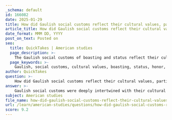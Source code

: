 ```yaml
---
_schema: default
id: 166082
date: 2025-01-29
title: How did Gaulish social customs reflect their cultural values, particularly in boasting and status?
article_title: How did Gaulish social customs reflect their cultural values, particularly in boasting and status?
date_format: MMM DD, YYYY
post_on_text: Posted on
seo:
  title: QuickTakes | American studies
  page_description: >-
    The Gaulish social customs of boasting and status reflect their cultural values emphasizing honor, reputation, and personal and familial achievements within a hierarchical society.
  page_keywords: >-
    Gaulish, social customs, cultural values, boasting, status, honor, reputation, warriors, social hierarchy, tribes, clans, Druids, art, symbols, ceremonial practices, warfare, personal achievements, community bonds
author: QuickTakes
question: >-
    How did Gaulish social customs reflect their cultural values, particularly in boasting and status?
answer: >-
    Gaulish social customs were deeply intertwined with their cultural values, particularly in the realms of boasting and status. These customs reflected a society that placed significant importance on honor, reputation, and the demonstration of personal and familial achievements.\n\n1. **Boasting as a Cultural Practice**: Boasting was not merely a display of arrogance but a socially accepted practice among the Gauls. It served as a means of establishing one's status within the community. Warriors, in particular, would boast about their exploits in battle, victories, and personal bravery. This practice was a way to reinforce their reputation and assert their place within the social hierarchy. Such boasting was often accompanied by storytelling, where the recounting of heroic deeds would elevate the status of the individual and their family.\n\n2. **Social Hierarchy and Status**: Gaulish society was organized into tribes and clans, each with its own leaders and warriors. The social structure was hierarchical, with chieftains and noble families at the top. Status was often linked to one's lineage, achievements in warfare, and the ability to provide for and protect one's community. The Druids, who held significant influence, were also part of this hierarchy, serving as spiritual leaders and advisors to the chieftains. Their role further emphasized the importance of knowledge and wisdom in determining social standing.\n\n3. **Art and Symbols of Status**: The Gauls used art as a means of communication and identity, with symbols conveying messages about status and affiliations. For instance, intricate metalwork and decorated weapons were not only functional but also served as markers of status. The use of specific motifs in their art, such as the triskele, reflected their beliefs and connectedness to the natural world, which was also a source of pride and identity.\n\n4. **Ceremonial Practices**: Social customs also included various ceremonies that reinforced status and community bonds. Feasts and gatherings were occasions for individuals to showcase their wealth and achievements, further solidifying their place in the social hierarchy. These events often involved boasting and storytelling, where individuals would recount their accomplishments in front of peers, thereby enhancing their reputation.\n\n5. **Influence of Warfare**: Warfare played a crucial role in shaping social customs. Successful warriors gained prestige and were often celebrated through songs and tales, which contributed to their status. The ability to lead a warband and achieve victories was a significant factor in determining one's place in society, and boasting about these feats was a way to maintain and enhance that status.\n\nIn summary, Gaulish social customs surrounding boasting and status were reflective of their cultural values, emphasizing honor, reputation, and the importance of personal and familial achievements. These customs were integral to the social fabric of Gaulish society, influencing interactions and the overall social hierarchy.
subject: American studies
file_name: how-did-gaulish-social-customs-reflect-their-cultural-values-particularly-in-boasting-and-status.md
url: /learn/american-studies/questions/how-did-gaulish-social-customs-reflect-their-cultural-values-particularly-in-boasting-and-status
score: 9.2
---
```


&nbsp;